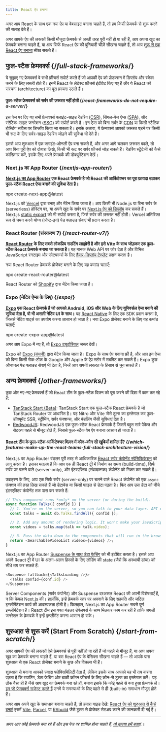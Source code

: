 ```yaml
---
title: React ऐप बनाना
---
```


<Intro>

अगर आप React के साथ एक नया ऐप या वेबसाइट बनाना चाहते हैं, तो हम किसी फ्रेमवर्क से शुरू करने की सलाह देते हैं।

</Intro>

अगर आपके ऐप की ज़रूरतें किसी मौजूदा फ्रेमवर्क से अच्छी तरह पूरी नहीं हो पा रही हैं, आप अपना खुद का फ्रेमवर्क बनाना चाहते हैं, या आप सिर्फ React ऐप की बुनियादी चीज़ें सीखना चाहते हैं, तो आप [शुरू से एक React ऐप बनाना](/learn/build-a-react-app-from-scratch) सीख सकते हैं।

## फुल-स्टैक फ्रेमवर्क्स {/*full-stack-frameworks*/}

ये सुझाए गए फ्रेमवर्क्स वे सभी फ़ीचर्स सपोर्ट करते हैं जो आपकी ऐप को प्रोडक्शन में डिप्लॉय और स्केल करने के लिए ज़रूरी होते हैं। इनमें React के लेटेस्ट फ़ीचर्स इंटीग्रेट किए गए हैं और ये React की संरचना (architecture) का पूरा फ़ायदा उठाते हैं।

<Note>

#### फुल-स्टैक फ्रेमवर्क्स को सर्वर की ज़रूरत नहीं होती {/*react-frameworks-do-not-require-a-server*/}

इस पेज पर दिए गए सभी फ्रेमवर्क्स क्लाइंट-साइड रेंडरिंग ([CSR](https://developer.mozilla.org/en-US/docs/Glossary/CSR)),  सिंगल-पेज ऐप्स ([SPA](https://developer.mozilla.org/en-US/docs/Glossary/SPA)), और स्टैटिक-साइट जनरेशन ([SSG](https://developer.mozilla.org/en-US/docs/Glossary/SSG)) को सपोर्ट करते हैं। इन ऐप्स को बिना सर्वर के [CDN](https://developer.mozilla.org/en-US/docs/Glossary/CDN) या किसी स्टैटिक होस्टिंग सर्विस पर डिप्लॉय किया जा सकता है। इसके अलावा, ये फ्रेमवर्क्स आपको ज़रूरत पड़ने पर किसी भी रूट के लिए सर्वर-साइड रेंडरिंग जोड़ने की सुविधा भी देते हैं।

इससे आप शुरुआत में एक क्लाइंट-ओनली ऐप बना सकते हैं, और अगर आगे चलकर ज़रूरत बदले, तो आप बिना पूरी ऐप को दोबारा लिखे, किसी भी रूट पर सर्वर फ़ीचर्स जोड़ सकते हैं। रेंडरिंग स्ट्रैटेजी को कैसे कॉन्फ़िगर करें, इसके लिए अपने फ्रेमवर्क की डोक्यूमेंटेशन देखें।

</Note>

### Next.js का App Router {/*nextjs-app-router*/}

**[Next.js का App Router](https://nextjs.org/docs) एक React फ्रेमवर्क है जो React की आर्किटेक्चर का पूरा फ़ायदा उठाकर फुल-स्टैक React ऐप्स बनाने की सुविधा देता है।**

<TerminalBlock>
npx create-next-app@latest
</TerminalBlock>

Next.js को [Vercel](https://vercel.com/) द्वारा बनाए और मेंटेन किया जाता है। आप किसी भी Node.js या बिना सर्वर के (serverless) होस्टिंग पर, या अपने खुद के सर्वर पर [Next.js ऐप को डिप्लॉय](https://nextjs.org/docs/app/building-your-application/deploying) कर सकते हैं। Next.js [static export](https://nextjs.org/docs/app/building-your-application/deploying/static-exports) को भी सपोर्ट करता है, जिसे सर्वर की ज़रूरत नहीं होती। Vercel अतिरिक्त रूप से चयन करने योग्य (ऑप्ट-इन) पेड क्लाउड सेवाएं भी प्रदान करता है।

### React Router (संस्करण 7) {/*react-router-v7*/}

**[React Router](https://reactrouter.com/start/framework/installation) के लिए सबसे लोकप्रिय राउटिंग लाइब्रेरी है और इसे Vite के साथ जोड़कर एक फुल-स्टैक React फ्रेमवर्क बनाया जा सकता है।** यह मानक Web API पर ज़ोर देता है और विभिन्न JavaScript रनटाइम और प्लेटफार्म्स के लिए [तैयार-डिप्लॉय टेम्प्लेट](https://github.com/remix-run/react-router-templates) प्रदान करता है।

नया React Router फ्रेमवर्क प्रोजेक्ट बनाने के लिए यह कमांड चलाएँ:

<TerminalBlock>
npx create-react-router@latest
</TerminalBlock>

React Router को [Shopify](https://www.shopify.com) द्वारा मेंटेन किया जाता है।

### Expo (नेटिव ऐप्स के लिए) {/*expo*/}

**[Expo](https://expo.dev/) एक React फ्रेमवर्क है जो आपको Android, iOS और Web के लिए यूनिवर्सल ऐप्स बनाने की सुविधा देता है, वो भी असली नेटिव UI के साथ।** यह [React Native](https://reactnative.dev/) के लिए एक SDK प्रदान करता है, जिससे नेटिव पार्ट्स का उपयोग करना आसान हो जाता है। नया Expo प्रोजेक्ट बनाने के लिए यह कमांड चलाएँ:

<TerminalBlock>
npx create-expo-app@latest
</TerminalBlock>

अगर आप Expo में नए हैं, तो [Expo ट्यूटोरियल](https://docs.expo.dev/tutorial/introduction/) जरूर देखें।

Expo को [Expo (कंपनी)](https://expo.dev/about) द्वारा मेंटेन किया जाता है। Expo के साथ ऐप बनाना फ्री है, और आप इन ऐप्स को बिना किसी रोक-टोक के Google और Apple के ऐप स्टोर में सबमिट कर सकते हैं। Expo कुछ ऑप्शनल पेड क्लाउड सेवाएं भी देता है, जिन्हें आप अपनी ज़रूरत के हिसाब से चुन सकते हैं।


## अन्य फ्रेमवर्क्स {/*other-frameworks*/}

कुछ और नए-नए फ्रेमवर्क्स हैं जो React टीम के फुल-स्टैक विज़न को पूरा करने की दिशा में काम कर रहे हैं:

- [TanStack Start (Beta)](https://tanstack.com/): TanStack Start एक फुल-स्टैक React फ्रेमवर्क है जो TanStack Router पर आधारित है। यह Nitro और Vite जैसे टूल्स का इस्तेमाल कर फुल-डॉक्यूमेंट SSR, स्ट्रीमिंग, सर्वर फंक्शन्स, और बंडलिंग जैसी सुविधाएं देता है।
- [RedwoodJS](https://redwoodjs.com/): RedwoodJS एक फुल-स्टैक React फ्रेमवर्क है जिसमें बहुत सारे पैकेज और सेटअप पहले से मौजूद होते हैं, जिससे फुल-स्टैक वेब ऐप बनाना आसान हो जाता है।

<DeepDive>

#### React टीम के फुल-स्टैक आर्किटेक्चर विज़न में कौन-कौन सी खूबियाँ शामिल हैं? {/*which-features-make-up-the-react-teams-full-stack-architecture-vision*/}

Next.js का App Router बंडलर पूरी तरह से आधिकारिक [React सर्वर कंपोनेंट स्पेसिफिकेशन](https://github.com/reactjs/rfcs/blob/main/text/0188-server-components.md) को लागू करता है। इसका मतलब है कि आप एक ही React ट्री में निर्माण का समय (build-time), सिर्फ सर्वर पर चलने वाले (server-only), और इंटरएक्टिव (संवादात्मक) कंपोनेंट को मिक्स कर सकते हैं।

उदाहरण के लिए, आप एक सिर्फ सर्वर (server-only) पर चलने वाले React कंपोनेंट को एक `async` फ़ंक्शन की तरह लिख सकते हैं जो डेटाबेस या किसी फाइल से डेटा पढ़ता है। फिर आप उस डेटा को नीचे इंटरएक्टिव कंपोनेंट तक पास कर सकते हैं:

```js
// This component runs *only* on the server (or during the build).
async function Talks({ confId }) {
  // 1. You're on the server, so you can talk to your data layer. API endpoint not required.
  const talks = await db.Talks.findAll({ confId });

  // 2. Add any amount of rendering logic. It won't make your JavaScript bundle larger.
  const videos = talks.map(talk => talk.video);

  // 3. Pass the data down to the components that will run in the browser.
  return <SearchableVideoList videos={videos} />;
}
```

Next.js का App Router [Suspense के साथ डेटा फेचिंग](/blog/2022/03/29/react-v18#suspense-in-data-frameworks) को भी इंटीग्रेट करता है। इससे आप अपने React ट्री में UI के अलग-अलग हिस्सों के लिए लोडिंग की state (जैसे कि अस्थायी ढांचा) को सीधे तय कर सकते हैं:

```js
<Suspense fallback={<TalksLoading />}>
  <Talks confId={conf.id} />
</Suspense>
```

Server Components (सर्वर कंपोनेंट) और Suspense दरअसल React की अपनी विशेषताएँ हैं, न कि केवल Next.js की। हालाँकि, इन्हें फ़्रेमवर्क स्तर पर अपनाने के लिए सहमति और जटिल इम्प्लीमेंटेशन कार्य की आवश्यकता होती है। फिलहाल, Next.js का App Router सबसे पूर्ण इम्प्लीमेंटेशन है। React टीम इस वक्त बंडलर डेवेलपर्स के साथ मिलकर काम कर रही है ताकि अगली जनरेशन के फ़्रेमवर्क में इन्हें इम्प्लीमेंट करना आसान हो सके।

</DeepDive>

## शुरुआत से शुरू करें (Start From Scratch) {/*start-from-scratch*/}

अगर आपकी ऐप की ज़रूरतें ऐसे फ्रेमवर्क्स से पूरी नहीं हो पा रही हैं जो पहले से मौजूद हैं, या आप अपना खुद का फ्रेमवर्क बनाना चाहते हैं, या बस React ऐप के बेसिक्स सीखना चाहते हैं — तो आपके पास शुरुआत से एक React प्रोजेक्ट बनाने के कुछ और विकल्प भी हैं।

शुरुआत से बनाना आपको ज़्यादा फ्लेक्सिबिलिटी देता है, लेकिन इसके साथ आपको यह भी तय करना पड़ता है कि राउटिंग, डेटा फेचिंग और बाकी कॉमन फीचर्स के लिए कौन-से टूल्स का इस्तेमाल करें। यह ठीक वैसा ही है जैसे आप खुद का फ्रेमवर्क बना रहे हों, बजाय इसके कि कोई पहले से बना हुआ फ्रेमवर्क लें। [हम जो फ्रेमवर्क्स सजेस्ट करते हैं](#full-stack-frameworks) उनमें ये समस्याओं के लिए पहले से ही (built-in) समाधान मौजूद होते हैं।

अगर आप अपने खुद के समाधान बनाना चाहते हैं, तो हमारा गाइड देखें: [React ऐप को शुरुआत से कैसे बनाएं](/learn/build-a-react-app-from-scratch) इसमें [Vite](https://vite.dev/), [Parcel](https://parceljs.org/), या [RSbuild](https://rsbuild.dev/) जैसे टूल्स से प्रोजेक्ट सेटअप करने की जानकारी दी गई है।

-----

_अगर आप कोई फ्रेमवर्क बना रहे हैं और इस पेज पर शामिल होना चाहते हैं, [तो कृपया हमें बताएं](https://github.com/reactjs/react.dev/issues/new?assignees=&labels=type%3A+framework&projects=&template=3-framework.yml&title=%5BFramework%5D%3A+)._।
